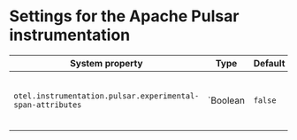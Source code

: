 # Settings for the Apache Pulsar instrumentation

| System property | Type | Default | Description |
|---|---|---|---|
| `otel.instrumentation.pulsar.experimental-span-attributes` | `Boolean | `false` | Enable the capture of experimental span attributes. |

